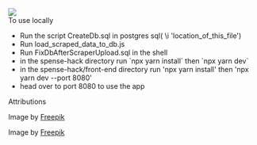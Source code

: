 <img src="usage.mp4">
<br>
To use locally
<br>
<ul>
    <li>Run the script CreateDb.sql in postgres sql( \i 'location_of_this_file')</li>
    <li>Run load_scraped_data_to_db.js</li>
    <li>Run FixDbAfterScraperUpload.sql in the shell</li>
    <li>in the spense-hack directory run `npx yarn install` then `npx yarn dev`</li>
    <li>in the spense-hack/front-end directory run 'npx yarn install' then 'npx yarn dev --port 8080' </li>
    <li>head over to port 8080 to use the app</li>
</ul>

Attributions

Image by <a href="https://www.freepik.com/free-vector/hand-drawn-different-people-icons-pack_17893869.htm#query=people&position=26&from_view=keyword&track=sph">Freepik</a>


Image by <a href="https://www.freepik.com/free-vector/ecommerce-web-page-concept-illustration_21727022.htm#query=e%20commerce&position=0&from_view=keyword&track=ais">Freepik </a>